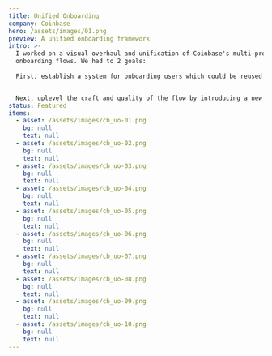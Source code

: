```yaml
---
title: Unified Onboarding
company: Coinbase
hero: /assets/images/01.png
preview: A unified onboarding framework
intro: >-
  I worked on a visual overhaul and unification of Coinbase's multi-product
  onboarding flows. We had to 2 goals: 
  
  First, establish a system for onboarding users which could be reused and relied on for Coinbase's vast product offerings. At the time, Coinbase offered 14 products, and s supported 12 distinct onboarding flows across web and mobile devices. 


  Next, uplevel the craft and quality of the flow by introducing a new visual style that aligned with Coinbase's recent rebrand. 
status: Featured
items:
  - asset: /assets/images/cb_uo-01.png
    bg: null
    text: null
  - asset: /assets/images/cb_uo-02.png
    bg: null
    text: null
  - asset: /assets/images/cb_uo-03.png
    bg: null
    text: null
  - asset: /assets/images/cb_uo-04.png
    bg: null
    text: null
  - asset: /assets/images/cb_uo-05.png
    bg: null
    text: null
  - asset: /assets/images/cb_uo-06.png
    bg: null
    text: null
  - asset: /assets/images/cb_uo-07.png
    bg: null
    text: null
  - asset: /assets/images/cb_uo-08.png
    bg: null
    text: null
  - asset: /assets/images/cb_uo-09.png
    bg: null
    text: null
  - asset: /assets/images/cb_uo-10.png
    bg: null
    text: null
---
```

